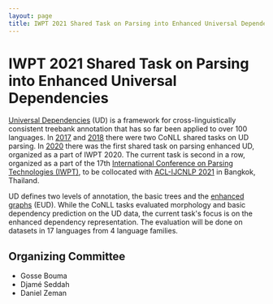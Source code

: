 ```yaml
---
layout: page
title: IWPT 2021 Shared Task on Parsing into Enhanced Universal Dependencies
---
```


# IWPT 2021 Shared Task on Parsing into Enhanced Universal Dependencies

[Universal Dependencies](http://universaldependencies.org/) (UD) is a
framework for cross-linguistically consistent treebank annotation that
has so far been applied to over 100 languages. In
[2017](http://universaldependencies.org/conll17/) and
[2018](http://universaldependencies.org/conll18/) there were two CoNLL
shared tasks on UD parsing. In
[2020](https://universaldependencies.org/iwpt20/) there was the first shared
task on parsing enhanced UD, organized as a part of IWPT 2020. The current
task is second in a row, organized as a part of the 17th [International
Conference on Parsing Technologies (IWPT)](https://iwpt21.sigparse.org/),
to be collocated with [ACL-IJCNLP 2021](https://2021.aclweb.org/) in Bangkok,
Thailand.

UD defines two levels of annotation, the basic trees and the [enhanced
graphs](https://universaldependencies.org/u/overview/enhanced-syntax.html) (EUD).
While the CoNLL tasks evaluated morphology and basic dependency
prediction on the UD data, the current task's focus is on the enhanced
dependency representation. The evaluation will be done on datasets in
17 languages from 4 language families.

## Organizing Committee

* Gosse Bouma
* Djamé Seddah
* Daniel Zeman
